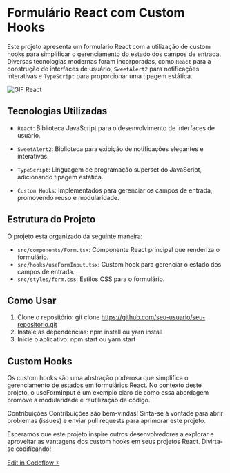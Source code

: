 # Formulário React com Custom Hooks

Este projeto apresenta um formulário React com a utilização de custom hooks para simplificar o gerenciamento do estado dos campos de entrada. Diversas tecnologias modernas foram incorporadas, como `React` para a construção de interfaces de usuário, `SweetAlert2` para notificações interativas e `TypeScript` para proporcionar uma tipagem estática.

![GIF React](https://miro.medium.com/v2/resize:fit:1358/1*a-HMmQFQNC76zCZBZfFgJg.gif)

## Tecnologias Utilizadas
- `React`: Biblioteca JavaScript para o desenvolvimento de interfaces de usuário.

- `SweetAlert2`: Biblioteca para exibição de notificações elegantes e interativas.

- `TypeScript`: Linguagem de programação superset do JavaScript, adicionando tipagem estática.

- `Custom Hooks`: Implementados para gerenciar os campos de entrada, promovendo reuso e modularidade.

## Estrutura do Projeto

O projeto está organizado da seguinte maneira:

- `src/components/Form.tsx`: Componente React principal que renderiza o formulário.
- `src/hooks/useFormInput.tsx`: Custom hook para gerenciar o estado dos campos de entrada.
- `src/styles/form.css`: Estilos CSS para o formulário.

## Como Usar
1. Clone o repositório: git clone https://github.com/seu-usuario/seu-repositorio.git
2. Instale as dependências: npm install ou yarn install
3. Inicie o aplicativo: npm start ou yarn start

## Custom Hooks
Os custom hooks são uma abstração poderosa que simplifica o gerenciamento de estados em formulários React. No contexto deste projeto, o useFormInput é um exemplo claro de como essa abordagem promove a modularidade e reutilização de código.

Contribuições
Contribuições são bem-vindas! Sinta-se à vontade para abrir problemas (issues) e enviar pull requests para aprimorar este projeto.

Esperamos que este projeto inspire outros desenvolvedores a explorar e aproveitar as vantagens dos custom hooks em seus projetos React. Divirta-se codificando!


[Edit in Codeflow ⚡️](https://stackblitz.com/~/github.com/thercistenesPereira/first-exercise-custom-hooks-react)
